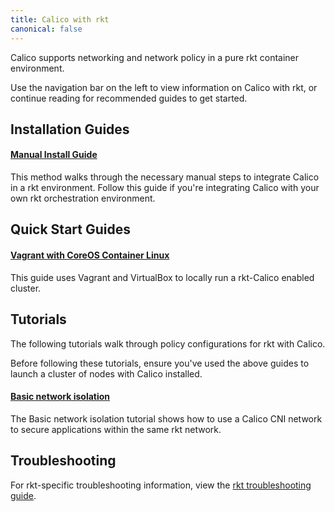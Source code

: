 ```yaml
---
title: Calico with rkt
canonical: false
---
```


Calico supports networking and network policy in a pure rkt container environment.

Use the navigation bar on the left to view information on Calico with rkt,
or continue reading for recommended guides to get started.

## Installation Guides

#### [Manual Install Guide]({{site.baseurl}}/{{page.version}}/getting-started/rkt/installation/manual)

This method walks through the necessary manual steps to integrate Calico in a rkt environment.  Follow
this guide if you're integrating Calico with your own rkt orchestration environment.

## Quick Start Guides

#### [Vagrant with CoreOS Container Linux ]({{site.baseurl}}/{{page.version}}/getting-started/rkt/installation/vagrant-coreos/)

This guide uses Vagrant and VirtualBox to locally run a rkt-Calico enabled cluster.

## Tutorials

The following tutorials walk through policy configurations for rkt with Calico.

Before following these tutorials, ensure you've used the above guides to launch
a cluster of nodes with Calico installed.

#### [Basic network isolation]({{site.baseurl}}/{{page.version}}/getting-started/rkt/tutorials/basic)

The Basic network isolation tutorial shows how to use a Calico CNI network to
secure applications within the same rkt network.

## Troubleshooting

For rkt-specific troubleshooting information, view the
[rkt troubleshooting guide]({{site.baseurl}}/{{page.version}}/getting-started/rkt/troubleshooting).
